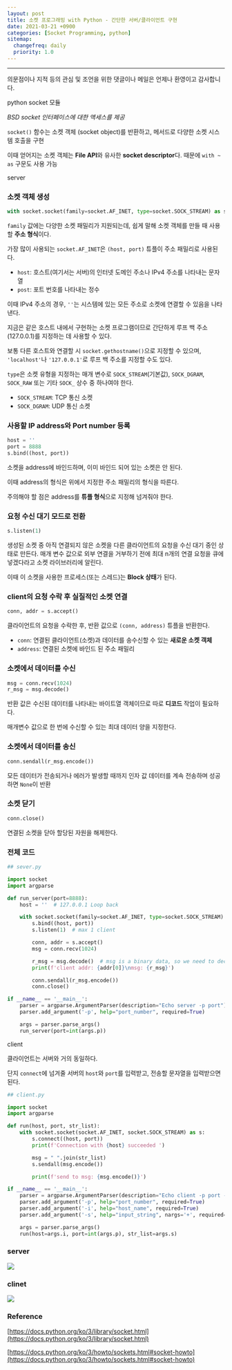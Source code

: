 ```yaml
---
layout: post
title: 소켓 프로그래밍 with Python - 간단한 서버/클라이언트 구현
date: 2021-03-21 +0900
categories: [Socket Programming, python]
sitemap:
  changefreq: daily
  priority: 1.0
---
```


---

<div class="intro" >

의문점이나 지적 등의 관심 및 조언을 위한 댓글이나 메일은 언제나 환영이고 감사합니다.

</div>

<div class="text-to-center text-shadow-blue">python socket 모듈</div>

_BSD socket 인터페이스에 대한 액세스를 제공_

`socket()` 함수는 소켓 객체 (socket object)를 반환하고, 메서드로 다양한 소켓 시스템 호출을 구현

이때 얻어지는 소켓 객체는 **File API**와 유사한 **socket descriptor**다. 때문에 `with ~ as` 구문도 사용 가능

<div class="text-to-center text-shadow-blue">server</div>

### 소켓 객체 생성

```python
with socket.socket(family=socket.AF_INET, type=socket.SOCK_STREAM) as s
```

`family` 값에는 다양한 소켓 패밀리가 지원되는데, 쉽게 말해 소켓 객체를 만들 때 사용할 **주소 형식**이다.

가장 많이 사용되는 `socket.AF_INET`은 `(host, port)` 튜플이 주소 패밀리로 사용된다.

- `host`: 호스트(여기서는 서버)의 인터넷 도메인 주소나 IPv4 주소를 나타내는 문자열
- `post`: 포트 번호를 나타내는 정수

이때 IPv4 주소의 경우, `''`는 시스템에 있는 모든 주소로 소켓에 연결할 수 있음을 나타낸다.

지금은 같은 호스트 내에서 구현하는 소켓 프로그램이므로 간단하게 루프 백 주소(127.0.0.1)를 지정하는 데 사용할 수 있다.

보통 다른 호스트와 연결할 시 `socket.gethostname()`으로 지정할 수 있으며, `'localhost'`나 `'127.0.0.1'`로 루프 백 주소를 지정할 수도 있다.

`type`은 소켓 유형을 지정하는 매개 변수로 `SOCK_STREAM`(기본값), `SOCK_DGRAM`, `SOCK_RAW` 또는 기타 `SOCK_` 상수 중 하나여야 한다.

- `SOCK_STREAM`: TCP 통신 소켓
- `SOCK_DGRAM`: UDP 통신 소켓

### 사용할 IP address와 Port number 등록

```python
host = ''
port = 8888
s.bind((host, port))
```

소켓을 address에 바인드하며, 이미 바인드 되어 있는 소켓은 안 된다.

이때 address의 형식은 위에서 지정한 주소 패밀리의 형식을 따른다.

주의해야 할 점은 address를 **튜플 형식**으로 지정해 넘겨줘야 한다.

### 요청 수신 대기 모드로 전환

```python
s.listen(1)
```

생성된 소켓 중 아직 연결되지 않은 소켓을 다른 클라이언트의 요청을 수신 대기 중인 상태로 만든다. 매개 변수 값으로 외부 연결을 거부하기 전에 최대 n개의 연결 요청을 큐에 넣겠다라고 소켓 라이브러리에 알린다.

이때 이 소켓을 사용한 프로세스(또는 스레드)는 **Block 상태**가 된다.

### client의 요청 수락 후 실질적인 소켓 연결

```python
conn, addr = s.accept()
```

클라이언트의 요청을 수락한 후, 반환 값으로 `(conn, address)` 튜플을 반환한다.

- `conn`: 연결된 클라이언트(소켓)과 데이터를 송수신할 수 있는 **새로운 소켓 객체**
- `address`: 연결된 소켓에 바인드 된 주소 패밀리

### 소켓에서 데이터를 수신

```python
msg = conn.recv(1024)
r_msg = msg.decode()
```

반환 값은 수신된 데이터를 나타내는 바이트열 객체이므로 따로 **디코드** 작업이 필요하다.

매개변수 값으로 한 번에 수신할 수 있는 최대 데이터 양을 지정한다.

### 소켓에서 데이터를 송신

```python
conn.sendall(r_msg.encode())
```

모든 데이터가 전송되거나 에러가 발생할 때까지 인자 값 데이터를 계속 전송하며 성공하면 `None`이 반환

### 소켓 닫기

```python
conn.close()
```

연결된 소켓을 닫아 할당된 자원을 해제한다.

### 전체 코드

```python
## sever.py

import socket
import argparse

def run_server(port=8888):
    host = ''  # 127.0.0.1 Loop back

    with socket.socket(family=socket.AF_INET, type=socket.SOCK_STREAM) as s:
        s.bind((host, port))
        s.listen(1)  # max 1 client

        conn, addr = s.accept()
        msg = conn.recv(1024)

        r_msg = msg.decode()  # msg is a binary data, so we need to decode it
        print(f'client addr: {addr[0]}\nmsg: {r_msg}')

        conn.sendall(r_msg.encode())
        conn.close()

if __name__ == '__main__':
    parser = argparse.ArgumentParser(description="Echo server -p port")
    parser.add_argument('-p', help="port_number", required=True)

    args = parser.parse_args()
    run_server(port=int(args.p))
```

<div class="text-to-center text-shadow-blue">client</div>

클라이언트는 서버와 거의 동일하다.

단지 `connect`에 넘겨줄 서버의 `host`와 `port`를 입력받고, 전송할 문자열을 입력받으면 된다.

```python
## client.py

import socket
import argparse

def run(host, port, str_list):
    with socket.socket(socket.AF_INET, socket.SOCK_STREAM) as s:
        s.connect((host, port))
        print(f'Connection with {host} succeeded ')

        msg = " ".join(str_list)
        s.sendall(msg.encode())

        print(f'send to msg: {msg.encode()}')

if __name__ == '__main__':
    parser = argparse.ArgumentParser(description="Echo client -p port -i host -s string")
    parser.add_argument('-p', help="port_number", required=True)
    parser.add_argument('-i', help="host_name", required=True)
    parser.add_argument('-s', help="input_string", nargs='+', required=True)

    args = parser.parse_args()
    run(host=args.i, port=int(args.p), str_list=args.s)
```

### server

<img src="{{'/public/img/socket/2-1.png'}}">

### clinet

<img src="{{'/public/img/socket/2-2.png'}}">

<br>

### Reference

[https://docs.python.org/ko/3/library/socket.html](https://docs.python.org/ko/3/library/socket.html)

[https://docs.python.org/ko/3/howto/sockets.html#socket-howto](https://docs.python.org/ko/3/howto/sockets.html#socket-howto)
